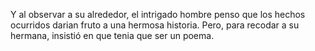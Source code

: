 Y al observar a su alrededor, el intrigado hombre penso que los hechos ocurridos darian fruto a una hermosa historia.  Pero, para recodar a su hermana, insistió en que tenia que ser un poema.